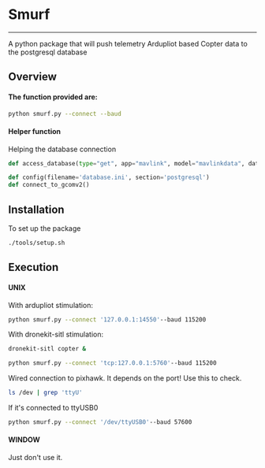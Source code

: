 # Smurf
---
A python package that will push telemetry Ardupliot based Copter data to the postgresql database

## Overview
#### The function provided are: 

```bash 
python smurf.py --connect --baud
```

#### Helper function 
Helping the database connection

```python
def access_database(type="get", app="mavlink", model="mavlinkdata", data_name="connected", data=""):
```
```python
def config(filename='database.ini', section='postgresql')
def connect_to_gcomv2()
```

## Installation
To set up the package
```bash
./tools/setup.sh
```

## Execution
#### UNIX

With ardupliot stimulation:
```bash
python smurf.py --connect '127.0.0.1:14550'--baud 115200
```
With dronekit-sitl stimulation:
```bash
dronekit-sitl copter &

python smurf.py --connect 'tcp:127.0.0.1:5760'--baud 115200
```
Wired connection to pixhawk. It depends on the port! Use this to check.
```bash
ls /dev | grep 'ttyU'
```
If it's connected to ttyUSB0
```bash
python smurf.py --connect '/dev/ttyUSB0'--baud 57600
```
#### WINDOW

Just don't use it.